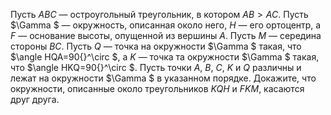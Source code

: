 Пусть $ABC$ — остроугольный треугольник, в котором ${AB > AC}$. Пусть $\Gamma $ — окружность, описанная около него, $H$ — его ортоцентр, а $F$ — основание высоты, опущенной из вершины $A$. Пусть $M$ — середина стороны $BC$. Пусть $Q$ — точка на окружности $\Gamma $ такая, что $\angle HQA=90{}^\circ $, а $K$ — точка та окружности $\Gamma $ такая, что $\angle HKQ=90{}^\circ $. Пусть точки $A$, $B$, $C$, $K$ и $Q$ различны и лежат на окружности $\Gamma $ в указанном порядке. 
Докажите, что окружности, описанные около треугольников $KQH$ и $FKM$, касаются друг друга.